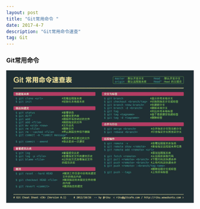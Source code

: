 ```yaml
---
layout: post
title: "Git常用命令 "
date: 2017-4-7
description: "Git常用命令速查"
tag: Git 
---   
```

### Git常用命令
![Git常用命令][1]


  [1]: /images/post/Git/git-commands.jpg "Git常用命令"